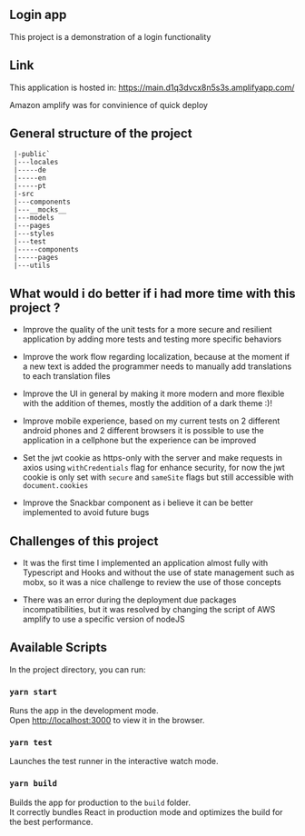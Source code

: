 ## Login app
This project is a demonstration of a login functionality 

## Link
This application is hosted in: https://main.d1q3dvcx8n5s3s.amplifyapp.com/

Amazon amplify was for convinience of quick deploy

## General structure of the project

  ```
   |-public`
   |---locales
   |-----de
   |-----en
   |-----pt
   |-src
   |---components
   |---__mocks__
   |---models
   |---pages
   |---styles
   |---test
   |-----components
   |-----pages
   |---utils
  ```

## What would i do better if i had more time with this project ?

- Improve the quality of the unit tests for a more secure and resilient application by adding more tests and testing more specific behaviors

- Improve the work flow regarding localization, because at the moment if a new text is added the programmer needs to manually add translations to each translation files

- Improve the UI in general by making it more modern and more flexible with the addition of themes, mostly the addition of a dark theme :)!

- Improve mobile experience, based on my current tests on 2 different android phones and 2 different browsers it is possible to use the application in a cellphone but the experience can be improved

- Set the jwt cookie as https-only with the server and make requests in axios using `withCredentials` flag for enhance security, for now the jwt cookie is only set with `secure` and `sameSite` flags but still accessible with `document.cookies`

- Improve the Snackbar component as i believe it can be better implemented to avoid future bugs

## Challenges of this project
- It was the first time I implemented an application almost fully with Typescript and Hooks and without the use of state management such as mobx, so it was a nice challenge to review the use of those concepts

- There was an error during the deployment due packages incompatibilities, but it was resolved by changing the script of AWS amplify to use a specific version of nodeJS

## Available Scripts
In the project directory, you can run:

### `yarn start`
Runs the app in the development mode.\
Open [http://localhost:3000](http://localhost:3000) to view it in the browser.

### `yarn test`
Launches the test runner in the interactive watch mode.

### `yarn build`
Builds the app for production to the `build` folder.\
It correctly bundles React in production mode and optimizes the build for the best performance.
